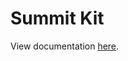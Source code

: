 # Summit Kit

View documentation [here](https://github.com/andrewgremlich/summit-kit/blob/main/docs/modules.md).
